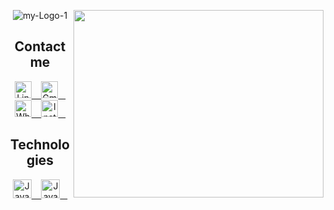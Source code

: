 
<p align="center">
    <img href="https://github.com/pedromaranini" src="https://i.ibb.co/nCZDCx5/my-Logo-1.jpg" alt="my-Logo-1" border="0" />
    <img href="https://github.com/pedromaranini" align="right" width="400" height="300" src="https://media.giphy.com/media/iIqmM5tTjmpOB9mpbn/source.gif" />
</p>

<h2 align="center" color="44475A">Contact me</h2>

<p align="center">
   <a href="https://www.linkedin.com/in/pedromaranini30/">
       <img alt="LinkedIn" width="27px" src="https://image.flaticon.com/icons/png/128/61/61109.png?ga=GA1.2.1429006135.1605056873"/> &nbsp;&nbsp;
   </a>
    
   <a href="mailto:pedrolucasmaranini30@gmail.com">
       <img alt="Gmail" width="27px" src="https://image.flaticon.com/icons/png/128/60/60543.png?ga=GA1.2.1429006135.1605056873"/> &nbsp;&nbsp;
   </a>
    
   <a href="https://api.whatsapp.com/send?phone=5513997553821&text=Faaaaala%20Pedro%2C%20venho%20atrav%C3%A9s%20do%20Github%20entrar%20em%20contato%20contigo!">
       <img alt="Whatsapp" width="27px" src="https://image.flaticon.com/icons/png/128/38/38334.png?ga=GA1.2.1429006135.1605056873"/> &nbsp;&nbsp;
   </a>
   
   <a href="https://www.instagram.com/m4ranini/">
       <img alt="Instagram" width="27px" src="https://image.flaticon.com/icons/png/128/87/87390.png?ga=GA1.2.1429006135.1605056873"/> &nbsp;&nbsp;
   </a>  
</p>

<h2 align="center" color="44475A">Technologies</h2>

<p align="center">
   <a href="https://reactjs.org/">
       <img alt="JavaScript" width="30px" src="https://seeklogo.com/images/R/react-logo-7B3CE81517-seeklogo.com.png"/> &nbsp;&nbsp;
   </a>
    
   <a href="https://reactjs.org/">
       <img alt="JavaScript" width="30px" src="https://img1.gratispng.com/20180720/bv/kisspng-javascript-logo-html-clip-art-javascript-logo-5b5188b13c2314.0304322315320700652463.jpg"/> &nbsp;&nbsp;
   </a>  
</p>



